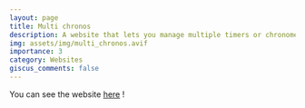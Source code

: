 ```yaml
---
layout: page
title: Multi chronos
description: A website that lets you manage multiple timers or chronometers.
img: assets/img/multi_chronos.avif
importance: 3
category: Websites
giscus_comments: false
---
```


You can see the website [here](https://multichronos.com/) !

